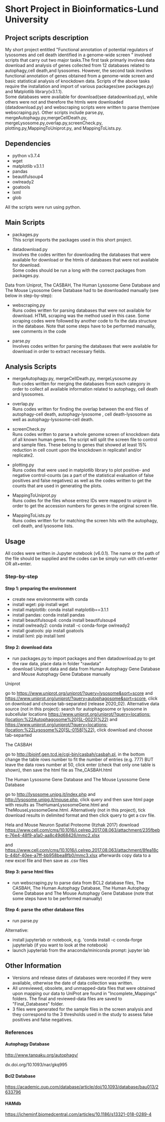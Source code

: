 # Short Project in Bioinformatics-Lund University
## Project scripts description

My short project entitled "Functional annotation of potential regulators of lysosomes and cell death identified in a genome-wide screen " involved scripts that carry out two major tasks.The first task primarly involves data download and analysis of genes collected from 12 databases related to autophagy,cell death,and lysosomes. However, the second task involves functional annotation of genes obtained from a genome-wide screen and basic statistical analysis of knockdown data. 
Scripts of the above tasks require the installation and import of various packages(see packages.py) and Matplotlib library(v3.1.1). <br>
Some databases were available for download(see datadownload.py), while others were not and therefore the htmls were downloaded (datadownload.py) and webscraping scripts were written to parse them(see webscraping.py). Other scripts include parse.py, mergeAutophagy.py,mergeCellDeath.py, mergeLysosome.py,overlap.py,screenCheck.py, plotting.py,MappingToUniprot.py, and MappingToLists.py.

## Dependencies

* python v3.7.4
* wget
* matplotlib v3.1.1
* pandas
* beautifulsoup4
* owlready2
* goatools
* lxml
* glob

All the scripts were run using python. 

## Main Scripts
* packages.py<br>
This script imports the packages used in this short project.

* datadownload.py<br>
Involves the codes written for downloading the databases that were available for download or the htmls of databases that were not available for download.<br>
Some codes should be run a long with the correct packages from packages.py.<br>

Data from Uniprot, The CASBAH, The Human Lysosome Gene Database and The Mouse Lysosome Gene Database had to be downloaded manually (see below in step-by-step):

* webscraping.py<br>
Runs codes written for parsing databases that were not available for download. HTML scraping was the method used in this case. Some scraping codes were followed by another code to fix the data structure in the database. Note that some steps have to be performed manually, see comments in the code

* parse.py<br>
Involves codes written for parsing the databases that were available for download in order to extract necessary fields.

## Analysis Scripts
* mergeAutophagy.py, mergeCellDeath.py, mergeLysosome.py<br>
Run codes written for merging the databases from each category in order to collect all available information related to autophagy, cell death and lysosomes.


* overlap.py<br>
Runs codes written for finding the overlap between the end files of autophagy-cell death, autophagy-lysosome , cell death-lysosome as well as autophagy-lysosome-cell death.


* screenCheck.py<br>
Runs codes written to parse a whole genome screen of knockdown data of all known human genes. The script will split the screen file to control and sample files. These belong to genes that showed at least 15% reduction in cell count upon the knockdown in replicate1 and/or replicate2.

* plotting.py<br>
Runs codes that were used in matplotlib library to plot positive- and negative control-counts (as a part of the statistical evaluation of false positives and false negatives) as well as the codes written to get the counts that are used in generating the plots.

* MappingToUniprot.py<br>
Runs codes for the files whose entrez IDs were mapped to uniprot in order to get the accession numbers for genes in the original screen file.

* MappingToLists.py <br>
Runs codes written for for matching the screen hits with the autophagy, cell death, and lysosome lists.

## Usage
All codes were written in Jupyter notebook (v6.0.1). The name or the path of the file should be supplied and the codes can be simply run with ctrl+enter OR alt+enter.

### Step-by-step
#### Step 1: preparing the environment
- create new environmente with conda
- install wget: pip install wget
- install matplotlib: conda install matplotlib==3.1.1
- install pandas: conda install pandas
- install beautifulsoup4: conda install beautifulsoup4
- install owlready2: conda install -c conda-forge owlready2
- install goatools: pip install goatools
- install lxml: pip install lxml

#### Step 2: download data
- run packages.py to import packages and then datadownload.py to get the raw data, place data in folder "rawdata"
- download Uniprot data and data from Human Autophagy Gene Database and Mouse Autophagy Gene Database manually

Uniprot

go to https://www.uniprot.org/uniprot/?query=lysosome&sort=score and https://www.uniprot.org/uniprot/?query=autophagosome&sort=score, click on download and choose tab-separated (release 2020_02). Alternative data source (not in this project): search for autophagosome or lysosome in subcellular locations
https://www.uniprot.org/uniprot/?query=locations:(location:%22Autophagosome%20[SL-0023]%22) and https://www.uniprot.org/uniprot/?query=locations:(location:%22Lysosome%20[SL-0158]%22), click download and choose tab-separted 

The CASBAH

go to http://bioinf.gen.tcd.ie/cgi-bin/casbah/casbah.pl, in the bottom change the table rows number to fit the number of entries (e.g. 777) BUT leave the data rows number at 50, click enter (check that only one table is shown), then save the html file as The_CASBAH.html

The Human Lysosome Gene Database and The Mouse Lysosome Gene Database

go to http://lysosome.unipg.it/index.php and http://lysosome.unipg.it/mouse.php, click query and then save html page with results as TheHumanLysosomeGene.html and TheMouseLysosomeGene.html. Alternatively (not in this project), tick download results in delimited format and then click query to get a csv file.

Hela and Mouse Neuron Spatial Proteome (Itzhak 2017) 
download https://www.cell.com/cms/10.1016/j.celrep.2017.08.063/attachment/235fbebe-76e4-48f9-a1a0-aa8c49d68426/mmc2.xlsx

and https://www.cell.com/cms/10.1016/j.celrep.2017.08.063/attachment/8fea18cb-44bf-40ee-a7ff-bb958bea8fb0/mmc3.xlsx
afterwards copy data to a new excel file and then save as .csv files

#### Step 3: parse html files
- run webscraping.py to parse data from BCL2 database files, The CASBAH, The Human Autophagy Database, The Human Autophagy Gene Database and The Mouse Autophagy Gene Database (note that some steps have to be performed manually)

#### Step 4: parse the other database files
- run parse.py


Alternative:
- install jupyterlab or notebook, e.g. 'conda install -c conda-forge jupyterlab (if you want to look at the notebook)
- launch jupyterlab from the anaconda/miniconda prompt: jupyter lab


## Other Information
* Versions and release dates of databases were recorded if they were available, otherwise the date of data collection was written.
* All unreviewed, obsolete, and unmapped-data files that were obtained upon mapping our data to UniProt are found in "Incomplete_Mappings" folders. The final and reviewed-data files are saved to "Final_Databases" folder.
* 3 files were generated for the sample files in the screen analysis and they correspond to the 3 thresholds used in the study to assess false positives and false negatives.


### References
#### Autophagy Database

http://www.tanpaku.org/autophagy/

dx.doi.org/10.1093/nar/gkq995

#### Bcl2 Database
https://academic.oup.com/database/article/doi/10.1093/database/bau013/2633796

#### HAMdb
https://jcheminf.biomedcentral.com/articles/10.1186/s13321-018-0289-4
